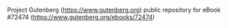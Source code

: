 Project Gutenberg (https://www.gutenberg.org) public repository
for eBook #72474 (https://www.gutenberg.org/ebooks/72474)

